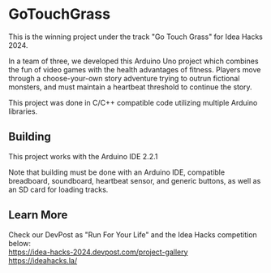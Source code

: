# GoTouchGrass
This is the winning project under the track "Go Touch Grass" for Idea Hacks 2024.

In a team of three, we developed this Arduino Uno project which combines the fun of video games
with the health advantages of fitness. Players move through a choose-your-own story adventure
trying to outrun fictional monsters, and must maintain a heartbeat threshold to continue the story.

This project was done in C/C++ compatible code utilizing multiple Arduino libraries.

## Building
This project works with the Arduino IDE 2.2.1

Note that building must be done with an Arduino IDE, compatible breadboard, soundboard, heartbeat
sensor, and generic buttons, as well as an SD card for loading tracks.

## Learn More
Check our DevPost as "Run For Your Life" and the Idea Hacks competition below:  
https://idea-hacks-2024.devpost.com/project-gallery  
https://ideahacks.la/
